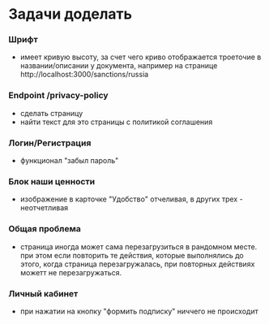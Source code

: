 # Задачи доделать

### Шрифт

- имеет кривую высоту, за счет чего криво отображается троеточие в названии/описании у документа, например на странице http://localhost:3000/sanctions/russia

### Endpoint /privacy-policy

- сделать страницу
- найти текст для это страницы с политикой соглашения

### Логин/Регистрация

- функционал "забыл пароль"

### Блок наши ценности

- изображение в карточке "Удобство" отчеливая, в других трех - неотчетливая

### Общая проблема

- страница иногда может сама перезагрузиться в рандомном месте. при этом если повторить те действия, которые выполнялись до этого, когда страница перезагружалась, при повторных действиях можетт не перезагружаться.

### Личный кабинет

- при нажатии на кнопку "формить подписку" ниччего не происходит
